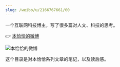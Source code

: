 ```yaml
---
slug: /weibo/u/2166767661/00
---
```




一个互联网科技博主，写了很多篇对人文、科技的思考。

👉 [本恰恰的微博](https://www.weibo.com/u/2166767661)

![本恰恰的微博](https://img.wukaipeng.com/2023/0828-093036-image-20230828093035609.png)

这个目录是对本恰恰系列文章的笔记，以及读后感。